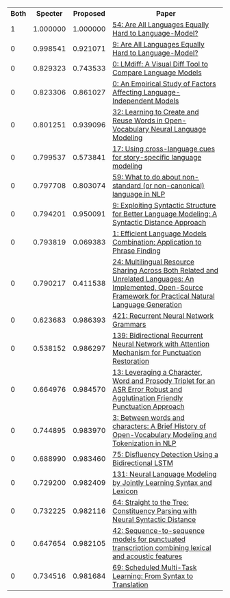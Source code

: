<html><table><tr>
<th>Both</th>
<th>Specter</th>
<th>Proposed</th>
<th>Paper</th>
</tr>
<tr>
<td>1</td>
<td>1.000000</td>
<td>1.000000</td>
<td><a href="https://www.semanticscholar.org/paper/d323d011a3214116a18d623501bca9a31d33cf4c">54: Are All Languages Equally Hard to Language-Model?</a></td>
</tr>
<tr>
<td>0</td>
<td>0.998541</td>
<td>0.921071</td>
<td><a href="https://www.semanticscholar.org/paper/1a5dcdb9206e34de052b22d076bef186f7959c94">9: Are All Languages Equally Hard to Language-Model?</a></td>
</tr>
<tr>
<td>0</td>
<td>0.829323</td>
<td>0.743533</td>
<td><a href="https://www.semanticscholar.org/paper/d6fa3acbb070132979165671c80344fd4c6f9450">0: LMdiff: A Visual Diff Tool to Compare Language Models</a></td>
</tr>
<tr>
<td>0</td>
<td>0.823306</td>
<td>0.861027</td>
<td><a href="https://www.semanticscholar.org/paper/18429049d0576eb3506bcbe37c7776302c9c42b9">0: An Empirical Study of Factors Affecting Language-Independent Models</a></td>
</tr>
<tr>
<td>0</td>
<td>0.801251</td>
<td>0.939096</td>
<td><a href="https://www.semanticscholar.org/paper/ed5003e6a2b97dd4b65c5190ccb88b9c45b032b8">32: Learning to Create and Reuse Words in Open-Vocabulary Neural Language Modeling</a></td>
</tr>
<tr>
<td>0</td>
<td>0.799537</td>
<td>0.573841</td>
<td><a href="https://www.semanticscholar.org/paper/7be21ebb963a2d6bbfbdd315a7c9e9bd52c740de">17: Using cross-language cues for story-specific language modeling</a></td>
</tr>
<tr>
<td>0</td>
<td>0.797708</td>
<td>0.803074</td>
<td><a href="https://www.semanticscholar.org/paper/87f714f3534c7a3ca2bf41ce5825139ddc8247bf">59: What to do about non-standard (or non-canonical) language in NLP</a></td>
</tr>
<tr>
<td>0</td>
<td>0.794201</td>
<td>0.950091</td>
<td><a href="https://www.semanticscholar.org/paper/a48abad56acb085fe180c76a40d361aacd0dc049">9: Exploiting Syntactic Structure for Better Language Modeling: A Syntactic Distance Approach</a></td>
</tr>
<tr>
<td>0</td>
<td>0.793819</td>
<td>0.069383</td>
<td><a href="https://www.semanticscholar.org/paper/778b9699413747d5fcbe8ce260a598859c5c79d1">1: Efficient Language Models Combination: Application to Phrase Finding</a></td>
</tr>
<tr>
<td>0</td>
<td>0.790217</td>
<td>0.411538</td>
<td><a href="https://www.semanticscholar.org/paper/378ab9fc84ff57bbfa45a81590ec0bc19a3c632e">24: Multilingual Resource Sharing Across Both Related and Unrelated Languages: An Implemented, Open-Source Framework for Practical Natural Language Generation</a></td>
</tr>
<tr>
<td>0</td>
<td>0.623683</td>
<td>0.986393</td>
<td><a href="https://www.semanticscholar.org/paper/7345843e87c81e24e42264859b214d26042f8d51">421: Recurrent Neural Network Grammars</a></td>
</tr>
<tr>
<td>0</td>
<td>0.538152</td>
<td>0.986297</td>
<td><a href="https://www.semanticscholar.org/paper/8785efdad2abc384d38e76a84fb96d19bbe788c1">139: Bidirectional Recurrent Neural Network with Attention Mechanism for Punctuation Restoration</a></td>
</tr>
<tr>
<td>0</td>
<td>0.664976</td>
<td>0.984570</td>
<td><a href="https://www.semanticscholar.org/paper/1937c6934528bcf9950c39bbe5360a36365315fb">13: Leveraging a Character, Word and Prosody Triplet for an ASR Error Robust and Agglutination Friendly Punctuation Approach</a></td>
</tr>
<tr>
<td>0</td>
<td>0.744895</td>
<td>0.983970</td>
<td><a href="https://www.semanticscholar.org/paper/d617f51833860dc50d202af7f80be71304b2e994">3: Between words and characters: A Brief History of Open-Vocabulary Modeling and Tokenization in NLP</a></td>
</tr>
<tr>
<td>0</td>
<td>0.688990</td>
<td>0.983460</td>
<td><a href="https://www.semanticscholar.org/paper/dd3291fe1245c9ffe492eb34f143be74f36a9b34">75: Disfluency Detection Using a Bidirectional LSTM</a></td>
</tr>
<tr>
<td>0</td>
<td>0.729200</td>
<td>0.982409</td>
<td><a href="https://www.semanticscholar.org/paper/f1cbf097ce436f7304a1984f4a29ab41f75ebfe3">131: Neural Language Modeling by Jointly Learning Syntax and Lexicon</a></td>
</tr>
<tr>
<td>0</td>
<td>0.732225</td>
<td>0.982116</td>
<td><a href="https://www.semanticscholar.org/paper/24ddc6d938c32766559d3e5c66de11ac1743fc21">64: Straight to the Tree: Constituency Parsing with Neural Syntactic Distance</a></td>
</tr>
<tr>
<td>0</td>
<td>0.647654</td>
<td>0.982105</td>
<td><a href="https://www.semanticscholar.org/paper/4e502d010e31a7855c719ec4aaceb34920e0828b">42: Sequence-to-sequence models for punctuated transcription combining lexical and acoustic features</a></td>
</tr>
<tr>
<td>0</td>
<td>0.734516</td>
<td>0.981684</td>
<td><a href="https://www.semanticscholar.org/paper/5054f6080e232c4ef456e2888950c211a6d0d268">69: Scheduled Multi-Task Learning: From Syntax to Translation</a></td>
</tr>
</table></html>

